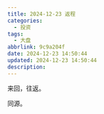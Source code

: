 ```yaml
---
title: 2024-12-23 返程
categories:
  - 投资
tags:
  - 大盘
abbrlink: 9c9a204f
date: 2024-12-23 14:50:44
updated: 2024-12-23 14:50:44
description:
---
```

来回，往返。

同源。
